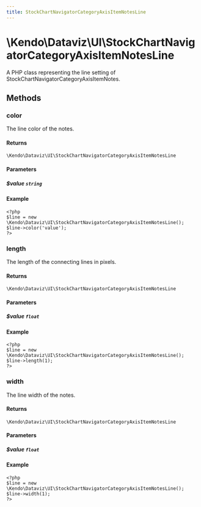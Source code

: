 ```yaml
---
title: StockChartNavigatorCategoryAxisItemNotesLine
---
```


# \Kendo\Dataviz\UI\StockChartNavigatorCategoryAxisItemNotesLine

A PHP class representing the line setting of StockChartNavigatorCategoryAxisItemNotes.


## Methods

### color
The line color of the notes.

#### Returns
`\Kendo\Dataviz\UI\StockChartNavigatorCategoryAxisItemNotesLine`

#### Parameters

##### $value `string`



#### Example 
    <?php
    $line = new \Kendo\Dataviz\UI\StockChartNavigatorCategoryAxisItemNotesLine();
    $line->color('value');
    ?>

### length
The length of the connecting lines in pixels.

#### Returns
`\Kendo\Dataviz\UI\StockChartNavigatorCategoryAxisItemNotesLine`

#### Parameters

##### $value `float`



#### Example 
    <?php
    $line = new \Kendo\Dataviz\UI\StockChartNavigatorCategoryAxisItemNotesLine();
    $line->length(1);
    ?>

### width
The line width of the notes.

#### Returns
`\Kendo\Dataviz\UI\StockChartNavigatorCategoryAxisItemNotesLine`

#### Parameters

##### $value `float`



#### Example 
    <?php
    $line = new \Kendo\Dataviz\UI\StockChartNavigatorCategoryAxisItemNotesLine();
    $line->width(1);
    ?>

